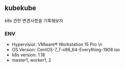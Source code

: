 ## kubekube
k8s 관련 변경사항을 기록해보자


### ENV

* Hypervisior: VMware® Workstation 15 Pro \n
* OS Version: CentOS-7_7-x86_64-Everything-1908.iso
* k8s version: 1.18
* master1, worker1, 2 
